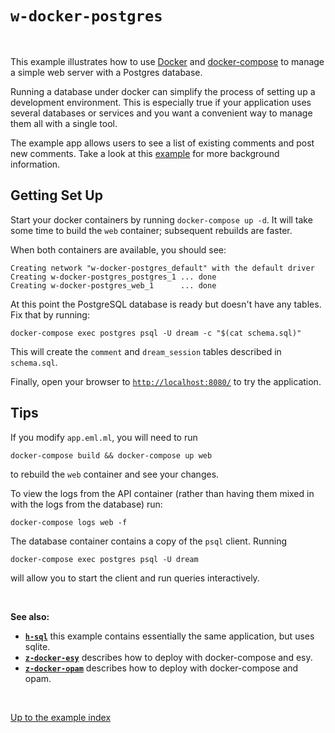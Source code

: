 # `w-docker-postgres`

<br>

This example illustrates how to use
[Docker](https://en.wikipedia.org/wiki/Docker_(software)) and
[docker-compose](https://docs.docker.com/compose/) to manage a simple
web server with a Postgres database.

Running a database under docker can simplify the process of setting up
a development environment. This is especially true if your application
uses several databases or services and you want a convenient way to
manage them all with a single tool.

The example app allows users to see a list of existing comments and
post new comments. Take a look at this
[example](https://github.com/aantron/dream/tree/master/example/h-sql#files)
for more background information.

## Getting Set Up

Start your docker containers by running `docker-compose up -d`. It
will take some time to build the `web` container; subsequent rebuilds
are faster.

When both containers are available, you should see:
```
Creating network "w-docker-postgres_default" with the default driver
Creating w-docker-postgres_postgres_1 ... done
Creating w-docker-postgres_web_1      ... done
```

At this point the PostgreSQL database is ready but doesn't have any
tables. Fix that by running:

```
docker-compose exec postgres psql -U dream -c "$(cat schema.sql)"
```

This will create the `comment` and `dream_session` tables described in
`schema.sql`.

Finally, open your browser to
[`http://localhost:8080/`](http://localhost:8080/) to try the
application.


## Tips

If you modify `app.eml.ml`, you will need to run
```
docker-compose build && docker-compose up web
```
to rebuild the `web` container and see your changes.

To view the logs from the API container (rather than having them mixed
in with the logs from the database) run:
```
docker-compose logs web -f
```

The database container contains a copy of the `psql` client. Running

```
docker-compose exec postgres psql -U dream
```

will allow you to start the client and run queries interactively.

<br>

**See also:**

- [**`h-sql`**](../h-sql#files) this example contains essentially the
  same application, but uses sqlite.
- [**`z-docker-esy`**](../z-docker-esy#files) describes how to deploy
  with docker-compose and esy.
- [**`z-docker-opam`**](../z-docker-opam#files) describes how to deploy
  with docker-compose and opam.

<br>

[Up to the example index](../#examples)
